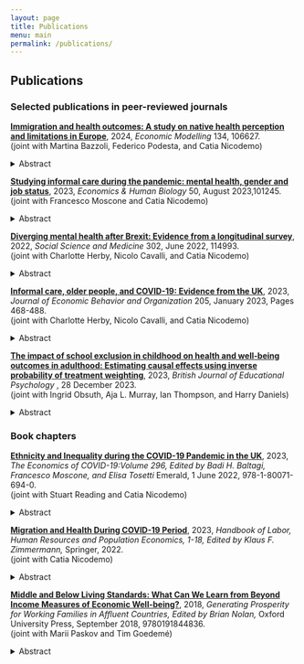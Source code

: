 ```yaml
---
layout: page
title: Publications
menu: main
permalink: /publications/
---
```


## Publications


### Selected publications in peer-reviewed journals
<p> </p>

**[Immigration and health outcomes: A study on native health perception and limitations in Europe](https://www.sciencedirect.com/science/article/pii/S026499932300439X)**, 2024, *Economic Modelling* 134, 106627. \
(joint with Martina Bazzoli, Federico Podesta, and Catia Nicodemo) 
<details>
  <summary>Abstract</summary>
  
This study examines the impact of immigration on the self-perceived health of natives in 16 European countries from 2006 to 2018. Utilizing data from the European Union Statistics on Income and Living Conditions (EU-SILC) and the European Union Labor Force Survey (EU-LFS), we focus on two health outcomes: natives’ self-perceived health and health-related limitations in daily activities. Contrary to concerns, our findings indicate a positive influence of immigration on natives’ health perception and a reduction in health-related limitations. Noteworthy variations by gender and age emerge, with more pronounced benefits in countries with lower human capital. These results underscore the potential health advantages of immigration, emphasizing the necessity for nuanced immigration policies that consider societal impact and call for a comprehensive evaluation of immigration’s effects.
</details>
<p> </p>  

**[Studying informal care during the pandemic: mental health, gender and job status](https://www.sciencedirect.com/science/article/pii/S1570677X23000266?via%3Dihub)**, 2023, *Economics & Human Biology* 50, August 2023,101245. \
(joint with Francesco Moscone and Catia Nicodemo) 
<details>
  <summary>Abstract</summary>
Unexpected negative health shocks such as COVID-19 put pressure on households to provide more care to relatives and friends. This study uses data from the UK Household Longitudinal Study to investigate the impact of informal caregiving on mental health during the COVID-19 pandemic. Using a difference-in-differences analysis, we find that individuals who started providing care after the pandemic began reported more mental health issues than those who never provided care. Additionally, the gender gap in mental health widened during the pandemic, with women more likely to report mental health issues. We also find that those who began providing care during the pandemic reduced their work hours compared to those who never provided care. Our results suggest that the COVID-19 pandemic has had a negative impact on the mental health of informal caregivers, particularly for women.
</details>
<p> </p>  

**[Diverging mental health after Brexit: Evidence from a longitudinal survey](https://www.sciencedirect.com/science/article/abs/pii/S0277953622002994?via%3Dihub)**, 2022, *Social Science and Medicine*  302, June 2022, 114993. \
(joint with Charlotte Herby, Nicolo Cavalli, and Catia Nicodemo) 
<details>
  <summary>Abstract</summary>
  This study analyses the changes in mental health in the UK that occurred as a result of the 2016 referendum on UK membership of the EU (Brexit). Using the Household Longitudinal Study, we compare the levels of self-reported mental distress, mental functioning and life satisfaction be-fore and after the referendum. A linear fixed effects analysis revealed an overall decrease in mental health post-referendum with higher levels of mental distress, and a decline in the SF-12 Mental Component Summary score. Furthermore, the study does not find evidence of significant changes in overall life satisfaction in the two years after the referendum. Younger men, highly educated and Natives, especially those living in stronger “Remain areas”, seem to be the groups most affected by the Brexit in terms of mental health. Overall, the results of this study suggest that the outcome of the referendum and the economic uncertainty that it brought impacted the mental health of voters in a negative and diverging way.
</details>
<p> </p>

**[Informal care, older people, and COVID-19: Evidence from the UK](https://www.sciencedirect.com/science/article/pii/S0167268122004231)**, 2023, *Journal of Economic Behavior and Organization*   205, January 2023, Pages 468-488. \
(joint with Charlotte Herby, Nicolo Cavalli, and Catia Nicodemo) 
<details>
  <summary>Abstract</summary>
  The negative health effects and mortality caused by the COVID-19 pandemic disproportionately fell upon older and disabled people. Protecting these vulnerable groups has been a key policy priority throughout the pandemic and related vaccination campaigns. Using data from the latest survey of the UK Household Longitudinal Study on COVID-19 we found that people who receive informal care have higher probability of being infected when compared to those not receiving informal care. Further, we found that care recipients who are in the lowest income groups have a higher probability of catching the virus when compared to those in the highest income groups. We also estimated the likelihood of being infected for informal carers versus those who did not provide any care during the pandemic and found no significant differences between these two groups. Our empirical findings suggest that the standard measures introduced with the aim of protecting vulnerable groups, such as closing care homes or prioritising the vaccination of their staff, were not sufficient to avoid the spread of the virus amongst disabled and older people. Informal carers play an important role in the social care sector. As such, protecting vulnerable people by investing in the informal care sector should be a priority for future health policy.
</details>
<p> </p>

**[The impact of school exclusion in childhood on health and well‐being outcomes in adulthood: Estimating causal effects using inverse probability of treatment weighting](https://bpspsychub.onlinelibrary.wiley.com/doi/full/10.1111/bjep.12656)**, 2023, *British Journal of Educational Psychology* , 28 December 2023. \
(joint with Ingrid Obsuth,  Aja L. Murray, Ian Thompson, and Harry Daniels) 
<details>
  <summary>Abstract</summary>
  The negative health effects and mortality caused by the COVID-19 pandemic disproportionately fell upon older and disabled people. Protecting these vulnerable groups has been a key policy priority throughout the pandemic and related vaccination campaigns. Using data from the latest survey of the UK Household Longitudinal Study on COVID-19 we found that people who receive informal care have higher probability of being infected when compared to those not receiving informal care. Further, we found that care recipients who are in the lowest income groups have a higher probability of catching the virus when compared to those in the highest income groups. We also estimated the likelihood of being infected for informal carers versus those who did not provide any care during the pandemic and found no significant differences between these two groups. Our empirical findings suggest that the standard measures introduced with the aim of protecting vulnerable groups, such as closing care homes or prioritising the vaccination of their staff, were not sufficient to avoid the spread of the virus amongst disabled and older people. Informal carers play an important role in the social care sector. As such, protecting vulnerable people by investing in the informal care sector should be a priority for future health policy.
</details>
<p> </p>

### Book chapters
<p> </p>

**[Ethnicity and Inequality during the COVID-19 Pandemic in the UK](https://www.emerald.com/insight/content/doi/10.1108/S0573-855520220000296012/full/html)**, 2023, *The Economics of COVID-19:Volume 296, Edited by Badi H. Baltagi,
Francesco Moscone, and Elisa Tosetti* Emerald, 1 June 2022, 978-1-80071-694-0. \
(joint with Stuart Reading and Catia Nicodemo) 
<details>
  <summary>Abstract</summary>
This chapter presents a summary of existent evidence regarding the effects of the COVID-19 pandemic on Minority Ethnic Groups (MEGs) in the United Kingdom Compared to White British, MEGs have historically experienced lower levels of health and socioeconomic outcomes and the COVID-19 crisis seems to have widened these inequalities. In particular, evidence gathered between 2020 and early 2021 suggests that MEGs, and especially MEGs women, experienced a substantive deterioration in mental health. Furthermore, Black and South Asian groups were more likely to contract the infection and die than any other ethnic group. Access to preventative services and healthcare, plus residential and employment segregation seem to be important factors in explaining mortality rates due to COVID-19. Finally, data released by NHS on vaccinations (until August 2021) show that Black, Pakistani and Bangladeshi communities are lagging behind the rest, with a very low proportion of these groups receiving the first dose. Getting everyone vaccinated should be a priority for the Government in order to reduce the impact of COVID-19 and avoid new outbreaks. The evidence collected and summarised in this chapter calls for further attention on, and action to mitigate, the widening gaps in health and socioeconomic attainments across ethnic groups.
</details>
<p> </p> 

**[Migration and Health During COVID-19 Period](https://link.springer.com/referenceworkentry/10.1007/978-3-319-57365-6_361-1)**, 2023, *Handbook of Labor, Human Resources and Population Economics, 1-18, Edited by Klaus F. Zimmermann,* Springer, 2022. \
(joint with Catia Nicodemo) 
<details>
  <summary>Abstract</summary>
This chapter explores how the COVID-19 pandemic has affected the health of migrants and refugees in Europe. In particular, it focuses on how the pandemic has affected migrants’ mental health and their access to vaccination and healthcare services. Throughout the pandemic, migrants were at higher risk of COVID19 infection and death, with a high rate of hesitancy to get vaccinated. Migrants are more likely to work in jobs that are at high risk of accidents and in sectors that are key for society, especially during the pandemic, such as transport and healthcare, among others. This fact, jointly with cultural barriers, socioeconomic disadvantages, and, in some cases, discrimination, has directly and indirectly deteriorated migrants’ health outcomes, or created new vulnerabilities in this population. European governments should make further effort on addressing these issues, by, for example, adopting new public health interventions to mitigate and prevent the negative consequences of COVID-19 on migrants.
</details>
<p> </p> 

**[Middle and Below Living Standards: What Can We Learn from Beyond Income Measures of Economic Well-being?](https://academic.oup.com/book/7961/chapter-abstract/153279562?redirectedFrom=fulltext)**, 2018, *Generating Prosperity for Working Families in Affluent Countries, Edited by Brian Nolan,* Oxford University Press, September 2018, 9780191844836. \
(joint with Marii Paskov and Tim Goedemé) 
<details>
  <summary>Abstract</summary>
This chapter complements the income-based measures of living standards on which earlier chapters have focused by incorporating non-income dimensions of economic well-being into its analysis, including indicators of material deprivation, economic burdens, and financial stress. It analyses how working-age households around and below the middle of the income distribution fared in European countries in the years before, during, and after the Great Recession. Harmonized household-level data across the members of the EU are analysed to see whether the evolution of these various non-income measures present a similar or different picture to household incomes over time. To probe what lies behind the patterns this reveals, four quite different countries are then examined in greater depth. Finally, the chapter also explores the relationship between material deprivation for households around and below the middle and overall income inequality.
<p> </p>
  
### Pre-prints and Working Papers
<p> </p>

**[Does Children’s Education Improve Parental Longevity? Evidence from Two Educational Reforms in England](https://osf.io/preprints/socarxiv/9n8q5)**, 
<span style="color:lime">*R&R*</span> \
(joint with Christiaan Monden and Patrick Praeg) 
<details>
  <summary>Abstract</summary>
  Parents of better-educated children are healthier and live longer. Is this a non-monetary return to education which crosses generational boundaries, or is this the consequence of unobserved factors (e.g. shared genes or living conditions) driving both children’s education and parental health? Using data from the English Longitudinal Study of Aging (ELSA) and two educational reforms that raised the mandatory school-leaving age from age 14 to 15 years in 1947 and from age 15 to 16 years in 1972, we investigate the causal effect of children’s education on parental longevity. Results suggest that both one-year increases in school-leaving age significantly reduced the hazard of dying for fathers as well as for mothers. We do not find a consistent pattern when comparing differences in the effects of daughters’ and sons’ education. Lower class parents benefitted more from the 1972 reform than higher class parents. We discuss these results against the backdrop of generational conflict and the specific English context.
</details>
<p> </p> 

### Under review 
<p> </p>

**Ethnicity and Health at Work during the  COVID-19**, <span style="color:lime">*R&R*</span> \
(joint with Francesco Moscone and Catia Nicodemo) 
<details>
<summary>Abstract</summary>
This paper explores how health-work-related illnesses and injuries have changed during the COVID-19 pandemic for different ethnic groups and by gender. We find that not all groups were affected in the same way. While almost all men in all ethnic groups were on average less likely to work during the pandemic period, women were more likely to work. We also find that Mixed Ethnic and Pakistani women who reported a higher probability of working in the reference week had a higher risk of illness/injuries at work. Meanwhile, White men and Other ethnic groups with a reduced probability of working during the pandemic had a lower risk of illness/injuries at work.  Long-term illness varied by ethnicity and gender, with men experiencing a reduction and women an increase in physical and mental health issues. This research provides valuable insights into the multifaceted impact of the COVID-19 pandemic on the health and work patterns of different ethnic groups and gender. Understanding and identifying these disparities is crucial for formulating targeted policies aimed at mitigating adverse effects and promoting equitable outcomes in regional studies and urban economics.
</details>
<p> </p> 

**Ethnicity and Health at Work during the  COVID-19** \
(joint with Francesco Moscone, Catia Nicodemo, Cristina Tealdi, and Cristina Orso) 
<details>
<summary>Abstract</summary>
The impact of temporary work has been studied extensively in the literature, but little is known about the implications of temporary work in the healthcare sector. In this paper, we investigate the impact of locum GPs on patients' satisfaction, prescription behaviours, and emergency admissions using a unique dataset that matches the information on temporary contracts for the general practices in England from 2017 to 2021, along with patient satisfaction ratings and psychotropic medication prescriptions. We employ panel data techniques that leverage both the cross-sectional and temporal dimensions of the dataset to analyse the relationship between locum GPs and patients' health outcomes. Our findings indicate that patient satisfaction is lower in practices with more temporary job contracts. This result supports the hypothesis that patients may prefer a less precarious relationship with their healthcare providers. We also find a negative association between the higher share of locums GPs and antibiotic, infection, analgesic, and statin prescriptions and positive effects on mental health. The reduced time that locums GPs may have to engage with their patients may incentivise them to under-prescribe all these types of medications. This suggests that locum doctors may have an adverse impact on the appropriateness of treatments for patients. However, we do not find any significant effect on the number of emergency admissions at the practice level. Our results have significant implications for policy interventions aimed at increasing the flexibility of the labour market in the healthcare sector. Such reforms should also consider the economic and social costs of the changes, including the psychological well-being of patients and the appropriateness of their treatments. Our study highlights the importance of ensuring that temporary work arrangements in healthcare do not compromise the quality of patient care and treatment outcomes.
</details>
<p> </p> 

**Immigration and Healthcare Disparities in Prescription Drugs** \
(joint with Luigi Boggian and Catia Nicodemo) 
<details>
<summary>Abstract</summary>
Migrants often face barriers in accessing quality healthcare, leading to unequal treatment.  Access disparities in healthcare can result in persistent health inequalities and increased healthcare expenditures over time.  This study explores healthcare disparities between immigrants and natives in Spain, focusing on drug prescriptions for high blood pressure and diabetes. Using administrative health data, the research investigates the likelihood of receiving prescriptions and the quantity of drugs consumed among different immigrant groups. The findings reveal that East Europeans have a higher likelihood of receiving prescriptions for high blood pressure drugs, while Latin American and African immigrants have a lower probability of treatment. Other European and Asian immigrants do not show statistically significant differences compared to natives. Most immigrant groups receive fewer prescriptions per year for both diabetes and high blood pressure drugs, indicating distinct prescription patterns. These findings underscore the importance of addressing healthcare disparities to achieve more equitable outcomes for migrants.
</details>
<p> </p> 

### Google Scholar
<p> </p>

[Full list of publications](https://scholar.google.com/citations?user=ByPOPPkAAAAJ&hl=en)

